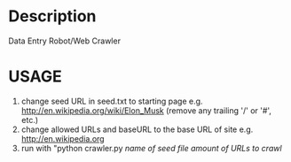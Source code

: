 # Description
Data Entry Robot/Web Crawler

# USAGE
1. change seed URL in seed.txt to starting page e.g. http://en.wikipedia.org/wiki/Elon_Musk (remove any trailing '/' or '#', etc.)
2. change allowed URLs and baseURL to the base URL of site e.g. http://en.wikipedia.org
3. run with "python crawler.py *name of seed file* *amount of URLs to crawl*






















